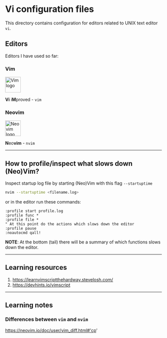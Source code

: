 # Vi configuration files

This directory contains configuration for editors related to UNIX text editor `vi`.

## Editors

Editors I have used so far:

### Vim

<img alt="Vim logo" height="50" src="https://upload.wikimedia.org/wikipedia/commons/9/9f/Vimlogo.svg" />

**Vi** i**M**proved - `vim`

### Neovim

<img alt="Neovim logo" height="50" src="https://upload.wikimedia.org/wikipedia/commons/0/07/Neovim-mark-flat.svg" />

**N**eo**vim** - `nvim`

---

## How to profile/inspect what slows down (Neo)Vim?

Inspect startup log file by starting (Neo)Vim with this flag `--startuptime`
```sh
nvim --startuptime <filename.log>

```
or in the editor run these commands:
```viml
:profile start profile.log
:profile func *
:profile file *
" At this point do the actions which slows down the editor
:profile pause
:noautocmd qall!
```
**NOTE**: At the bottom (tail) there will be a summary of which functions slows
down the editor.

---

## Learning resources

1. https://learnvimscriptthehardway.stevelosh.com/
2. https://devhints.io/vimscript

---

## Learning notes

### Differences between `vim` and `nvim`

https://neovim.io/doc/user/vim_diff.html#'cp'

